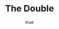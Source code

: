 ---
title: "The Double"
bookCover: "/assets/book-covers/the-double.jpg"
slug: "the-double"
bookAuthor: "Dostoyevski"
rating: 10
done: false
amazonLink: ""
author:
  name: Rico Trebeljahr
  picture: "/assets/blog/profile.jpeg"
---